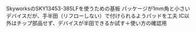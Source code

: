 SkyworksのSKY13453-385LFを使うための基板
パッケージが1mm角と小さいデバイスだが、手半田（リフローしない）で付けられるようパッドを工夫
IC以外はチップ部品せず、デバイスが半田できるか試す＋使い方の確認用
